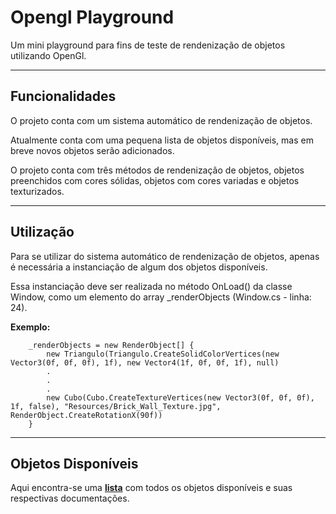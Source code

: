 ﻿# Opengl Playground

Um mini playground para fins de teste de rendenização de objetos utilizando OpenGl.

---

## Funcionalidades

O projeto conta com um sistema automático de rendenização de objetos.

Atualmente conta com uma pequena lista de objetos disponíveis, mas em breve novos objetos serão adicionados.

O projeto conta com três métodos de rendenização de objetos, objetos preenchidos com cores sólidas, objetos com cores variadas e objetos texturizados.

---

## Utilização

Para se utilizar do sistema automático de rendenização de objetos, apenas é necessária a instanciação de algum dos objetos disponíveis.

Essa instanciação deve ser realizada no método OnLoad() da classe Window, como um elemento do array _renderObjects (Window.cs - linha: 24).

**Exemplo:**

		_renderObjects = new RenderObject[] {
			new Triangulo(Triangulo.CreateSolidColorVertices(new Vector3(0f, 0f, 0f), 1f), new Vector4(1f, 0f, 0f, 1f), null)
			.
			.
			.
			new Cubo(Cubo.CreateTextureVertices(new Vector3(0f, 0f, 0f), 1f, false), "Resources/Brick_Wall_Texture.jpg", RenderObject.CreateRotationX(90f))
		}

---

## Objetos Disponíveis

Aqui encontra-se uma [**lista**](/Documentation/Objetos.md) com todos os objetos disponíveis e suas respectivas documentações.